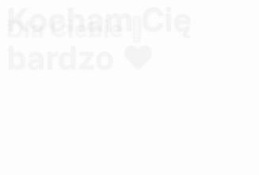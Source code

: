 <html lang="pl">
<head>
  <style>
    @import url('https://fonts.googleapis.com/css2?family=Sacramento&family=Inter:wght@400;700&display=swap');

    body {
      margin: 0;
      padding: 0;
      background: url('https://i.imgur.com/B3ZQjGt.jpg') center center / cover no-repeat fixed;
      font-family: 'Inter', sans-serif;
      color: #fff;
      height: 100vh;
      display: flex;
      justify-content: center;
      align-items: center;
      flex-direction: column;
      overflow: hidden;
      text-align: center;
    }

    h1, h2 {
      font-family: 'Sacramento', cursive;
      font-size: 4rem;
      margin: 10px 0;
      text-shadow: 0 2px 8px rgba(0, 0, 0, 0.5);
      animation: fadeInDown 2s ease-out;
    }

    h2 {
      font-size: 3rem;
      animation: fadeInUp 3s ease-out;
    }

    p {
      font-size: 1.2rem;
      max-width: 600px;
      text-align: center;
      animation: fadeInUp 3s ease-out;
      color: #fefefe;
      text-shadow: 0 1px 5px rgba(0, 0, 0, 0.3);
    }

    @keyframes fadeInDown {
      0% { opacity: 0; transform: translateY(-50px); }
      100% { opacity: 1; transform: translateY(0); }
    }

    @keyframes fadeInUp {
      0% { opacity: 0; transform: translateY(50px); }
      100% { opacity: 1; transform: translateY(0); }
    }

    .heart {
      position: absolute;
      width: 15px;
      height: 15px;
      background: red;
      transform: rotate(45deg);
      animation: floatUp 10s linear infinite;
      opacity: 0.6;
    }

    .heart::before,
    .heart::after {
      content: '';
      position: absolute;
      width: 15px;
      height: 15px;
      background: red;
      border-radius: 50%;
    }

    .heart::before {
      top: -7.5px;
      left: 0;
    }

    .heart::after {
      left: -7.5px;
      top: 0;
    }

    @keyframes floatUp {
      0% {
        transform: translateY(100vh) rotate(45deg);
        opacity: 0;
      }
      20% { opacity: 0.6; }
      100% {
        transform: translateY(-10vh) rotate(45deg);
        opacity: 0;
      }
    }

    .confetti {
      position: fixed;
      width: 10px;
      height: 10px;
      background-color: red;
      animation: confettiFall 3s linear forwards;
      opacity: 0.9;
      border-radius: 50%;
      z-index: 9999;
    }

    @keyframes confettiFall {
      0% { transform: translateY(-100px) rotate(0deg); opacity: 1; }
      100% { transform: translateY(100vh) rotate(720deg); opacity: 0; }
    }
  </style>
</head>
<body>
  <h2>Dla Ciebie 🐾</h2>
  <h1>Kocham Cię bardzo ❤️</h1>
  <p>Jesteś moją najważniejszą osobą. Cieszę się, że jesteś. Ta strona to tylko mały ułamek tego, co dla mnie znaczysz.</p>

  <script>
    function createHeart() {
      const heart = document.createElement('div');
      heart.classList.add('heart');
      heart.style.left = Math.random() * 100 + 'vw';
      heart.style.animationDuration = (6 + Math.random() * 4) + 's';
      heart.style.opacity = Math.random();
      document.body.appendChild(heart);
      setTimeout(() => heart.remove(), 10000);
    }
    setInterval(createHeart, 300);

    function launchConfetti() {
      for (let i = 0; i < 100; i++) {
        const confetti = document.createElement('div');
        confetti.classList.add('confetti');
        confetti.style.left = Math.random() * 100 + 'vw';
        confetti.style.backgroundColor = `hsl(${Math.random() * 360}, 100%, 70%)`;
        confetti.style.width = `${5 + Math.random() * 5}px`;
        confetti.style.height = `${5 + Math.random() * 5}px`;
        confetti.style.animationDuration = `${2 + Math.random() * 2}s`;
        document.body.appendChild(confetti);
        setTimeout(() => confetti.remove(), 4000);
      }
    }

    window.onload = launchConfetti;
  </script>

  <audio autoplay loop>
    <source src="https://cdn.pixabay.com/download/audio/2022/03/15/audio_e487f8ba46.mp3" type="audio/mpeg">
  </audio>
</body>
</html>




